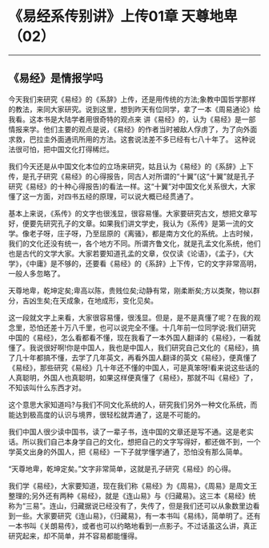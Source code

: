 # 《易经系传别讲》上传01章 天尊地卑（02）

------

## 《易经》是情报学吗

今天我们来研究《易经》的《系辞》上传，还是用传统的方法;象教中国哲学那样的教法，来同大家研究。说到这里，想到昨天有位同学，拿了一本《周易通论》给我看。这本书是大陆学者用很奇特的观点来 讲《易经》的，认为《易经》是一部情报来学。他们主要的观点是说，《易经》的作者当时被敌人俘虏了，为了向外面求救，巴拉圭外面通讯所用的方法。这套说法差不多已经有七八十年了。 这种说法很可怕，把中国文化打得稀烂。

我们今天还是从中国文化本位的立场来研究，姑且认为《易经》的《系辞》上下传，是孔子研究《易经》的心得报告，同古人对所谓的“十翼”(这“十翼”就是孔子研究《易经》的十种心得报告)的看法一样。这“十翼”对中国文化关系很大，大家懂了这一方面，对四书五经的原理，可以说大概已经贯通了。

基本上来说，《系传》的文字也很浅显，很容易懂。大家要研究古文，想把文章写好，便要先研究孔子的文章。如果我们讲文学史，我认为《系传》是第一流的文学。像老子呀，庄子呀，乃至屈原的《离骚》，都是南方文化的系统。上古时候，我们的文化还没有统一，各个地方不同。所谓齐鲁文化，就是孔孟文化系统，他们也是古代的文学大家。大家若要知道孔孟的文章，仅仅读《论语》，《孟子》，《大学》，《中庸》是不够的，还要看《易经》的《系辞》上下传，它的文字非常高明，一般人多忽略了。

天尊地卑，乾坤定矣;卑高以陈，贵贱位矣;动静有常，刚柔断矣;方以类聚，物以群分，吉凶生矣;在天成象，在地成形，变化见矣。

这一段就文字上来看，大家很容易懂，很浅显。但是，是不是真懂了呢？在我的观念里，恐怕还差十万八千里，也可以说完全不懂。十几年前一位同学说:我们研究中国的《易经》，怎么看都看不懂，现在我看了一本外国人翻译的《易经》，一看就懂了。我说很好啊!你是中国人，我也是中国人，我们研究自己文化的《易经》，搞了几十年都搞不懂，去学了几年英文，再看外国人翻译的英文《易经》，便真懂了《易经》，那些研究《易经》几十年还不懂的中国人，可是真笨呀!看来说这些话的人真聪明，外国人也真聪明，如果这样便真懂了《易经》，那就不叫《易经》了，不知该叫什么东西才对。

这个意思大家知道吗?与我们不同文化系统的人，研究我们另外一种文化系统，而能达到极高度的认识与境界，很轻松就弄通了，这是不可能的。

我们中国人很少读中国书，读了一辈子书，连中国的文章还是写不通。这是老实话。所以我们自己本身学自己的文化，想把自己的文字写得好，都还做不到，一个学英文出身的外国人，把《易经》一下子就学懂学通了，恐怕没有那么简单。

“天尊地卑，乾坤定矣。”文字非常简单，这就是孔子研究《易经》的心得。

我们学《易经》，大家要知道，现在我们称《易经》为《周易》，《周易》是周文王整理的;另外还有两种《易经》，就是《连山易》与《归藏易》。这三本《易经》统称为“三易”。连山，归藏据说已经没有了，失传了，但是我们还可以从象数里边看到一些。大家要研究《连山易》，《归藏易》，有一本书叫《易纬》，简单明了。还有一本书叫《关朗易传》，或者也可以约略地看到一点影子。不过话虽这么讲，真正研究起来，却不简单，并不容易都能懂得。